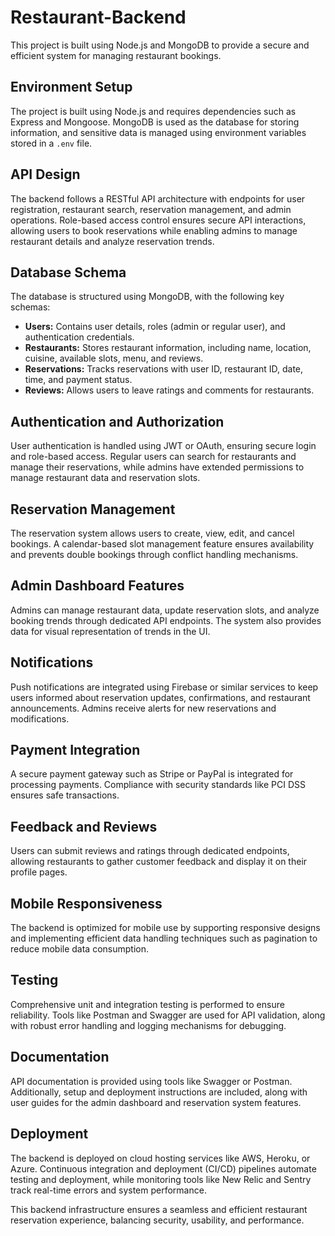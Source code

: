 # Restaurant-Backend
This project is built using Node.js and MongoDB to provide a secure and efficient system for managing restaurant bookings.

## Environment Setup
The project is built using Node.js and requires dependencies such as Express and Mongoose. MongoDB is used as the database for storing information, and sensitive data is managed using environment variables stored in a `.env` file.

## API Design
The backend follows a RESTful API architecture with endpoints for user registration, restaurant search, reservation management, and admin operations. Role-based access control ensures secure API interactions, allowing users to book reservations while enabling admins to manage restaurant details and analyze reservation trends.

## Database Schema
The database is structured using MongoDB, with the following key schemas:
- **Users:** Contains user details, roles (admin or regular user), and authentication credentials.
- **Restaurants:** Stores restaurant information, including name, location, cuisine, available slots, menu, and reviews.
- **Reservations:** Tracks reservations with user ID, restaurant ID, date, time, and payment status.
- **Reviews:** Allows users to leave ratings and comments for restaurants.

## Authentication and Authorization
User authentication is handled using JWT or OAuth, ensuring secure login and role-based access. Regular users can search for restaurants and manage their reservations, while admins have extended permissions to manage restaurant data and reservation slots.

## Reservation Management
The reservation system allows users to create, view, edit, and cancel bookings. A calendar-based slot management feature ensures availability and prevents double bookings through conflict handling mechanisms.

## Admin Dashboard Features
Admins can manage restaurant data, update reservation slots, and analyze booking trends through dedicated API endpoints. The system also provides data for visual representation of trends in the UI.

## Notifications
Push notifications are integrated using Firebase or similar services to keep users informed about reservation updates, confirmations, and restaurant announcements. Admins receive alerts for new reservations and modifications.

## Payment Integration
A secure payment gateway such as Stripe or PayPal is integrated for processing payments. Compliance with security standards like PCI DSS ensures safe transactions.

## Feedback and Reviews
Users can submit reviews and ratings through dedicated endpoints, allowing restaurants to gather customer feedback and display it on their profile pages.

## Mobile Responsiveness
The backend is optimized for mobile use by supporting responsive designs and implementing efficient data handling techniques such as pagination to reduce mobile data consumption.

## Testing
Comprehensive unit and integration testing is performed to ensure reliability. Tools like Postman and Swagger are used for API validation, along with robust error handling and logging mechanisms for debugging.

## Documentation
API documentation is provided using tools like Swagger or Postman. Additionally, setup and deployment instructions are included, along with user guides for the admin dashboard and reservation system features.

## Deployment
The backend is deployed on cloud hosting services like AWS, Heroku, or Azure. Continuous integration and deployment (CI/CD) pipelines automate testing and deployment, while monitoring tools like New Relic and Sentry track real-time errors and system performance.

This backend infrastructure ensures a seamless and efficient restaurant reservation experience, balancing security, usability, and performance.


